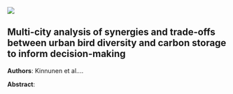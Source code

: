 ![](https://img.shields.io/badge/status-In_review-yellow)

## Multi-city analysis of synergies and trade-offs between urban bird diversity and carbon storage to inform decision-making



**Authors**: Kinnunen et al....

**Abstract**: 